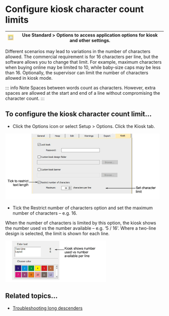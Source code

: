 # Configure kiosk character count limits

| ![Options00051.png](assets/Options00051.png) | Use Standard > Options to access application options for kiosk and other settings. |
| -------------------------------------------- | ---------------------------------------------------------------------------------- |

Different scenarios may lead to variations in the number of characters allowed. The commercial requirement is for 16 characters per line, but the software allows you to change that limit. For example, maximum characters when buying online may be limited to 10, while baby-size caps may be less than 16\. Optionally, the supervisor can limit the number of characters allowed in kiosk mode.

::: info Note
Spaces between words count as characters. However, extra spaces are allowed at the start and end of a line without compromising the character count.
:::

## To configure the kiosk character count limit...

- Click the Options icon or select Setup > Options. Click the Kiosk tab.

![lettering_kiosk00052.png](assets/lettering_kiosk00052.png)

- Tick the Restrict number of characters option and set the maximum number of characters – e.g. 16.

When the number of characters is limited by this option, the kiosk shows the number used vs the number available – e.g. ‘5 / 16’. Where a two-line design is selected, the limit is shown for each line.

![lettering_kiosk00055.png](assets/lettering_kiosk00055.png)

## Related topics...

- [Troubleshooting long descenders](Troubleshooting_long_descenders)
